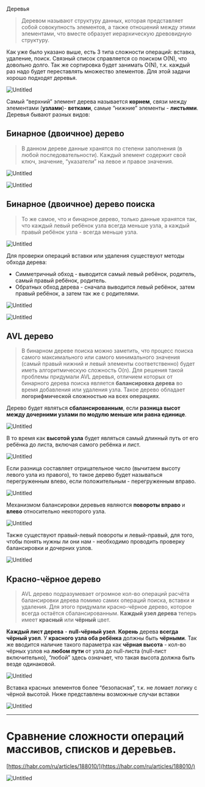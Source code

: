 Деревья

> Деревом называют структуру данных, которая представляет собой совокупность элементов, а также отношений между этими элементами, что вместе образует иерархическую древовидную структуру.
> 

Как уже было указано выше, есть 3 типа сложности операций: вставка, удаление, поиск. Связный список справляется со поиском O(N), что довольно долго. Так же сортировка будет занимать O(N), т.к. каждый раз надо будет переставлять множество элементов. Для этой задачи хорошо подходят деревья.

![Untitled](../image-storage/Untitled%205%201.png)

Самый “верхний” элемент дерева называется **корнем**, связи между элементами (**узлами**)- **ветками**, самые “нижние” элементы - **листьями**. Деревья бывают разных видов:

## Бинарное (двоичное) дерево

> В данном дереве данные хранятся по степени заполнения (в любой последовательности). Каждый элемент содержит свой ключ, значение, “указатели” на левое и правое значения.
> 

![Untitled](../image-storage/Untitled%206%201.png)

![Untitled](../image-storage/Untitled%207%201.png)

## Бинарное (двоичное) дерево поиска

> То же самое, что и бинарное дерево, только данные хранятся так, что каждый левый ребёнок узла всегда меньше узла, а каждый правый ребёнок узла - всегда меньше узла.
> 

![Untitled](../image-storage/Untitled%208%201.png)

Для проверки операций вставки или удаления существуют методы обхода дерева:

- Симметричный обход - выводится самый левый ребёнок, родитель, самый правый ребёнок, родитель.
- Обратных обход дерева - сначала выводится левый ребёнок, затем правый ребёнок, а затем так же с родителями.

![Untitled](../image-storage/Untitled%209%201.png)

![Untitled](../image-storage/Untitled%2010%201.png)

## AVL дерево

> В бинарном дереве поиска можно заметить, что процесс поиска самого максимального или самого минимального значения (самый правый нижний и левый элементы соответственно) будет иметь алгоритмическую сложность O(n). Для решения такой проблемы придумали AVL деревья, отличием которых от бинарного дерева поиска является **балансировка дерева** во время добавления или удаления узла. Такое дерево обладает **логорифмической сложностью на всех операциях**.
> 

Дерево будет являться **сбалансированным**, если **разница высот между дочерними узлами по модулю меньше или равна единице**. 

![Untitled](../image-storage/Untitled%2011.png)

В то время как **высотой узла** будет являться самый длинный путь от его ребёнка до листа, включая самого ребёнка и лист.

![Untitled](../image-storage/Untitled%2012.png)

Если разница составляет отрицательное число (вычитаем высоту левого узла из правого), то такое дерево будет  называться перегруженным влево, если положительным - перегруженным вправо.

![Untitled](../image-storage/Untitled%2013.png)

Механизмом балансировки деревьев являются **повороты вправо** и **влево** относительно некоторого узла.

![Untitled](../image-storage/Untitled%2014.png)

Также существуют правый-левый повороты и левый-правый, для того, чтобы понять нужны ли они нам - необходимо проводить проверку балансировки и дочерних узлов.

![Untitled](../image-storage/Untitled%2015.png)

## Красно-чёрное дерево

> AVL дерево подразумевает огромное кол-во операций расчёта балансировки дерева помимо самих операций поиска, вставки и удаления. Для этого придумали красно-чёрное дерево, которое всегда остаётся сбалансированным. **Каждый узел дерева** теперь имеет **красный** или **чёрный** цвет.
> 

**Каждый лист дерева** - **null-чёрный узел**. **Корень** дерева **всегда чёрный узел**. У **красного узла оба ребёнка** должны быть **чёрными**. Так же вводится наличие такого параметра как **чёрная высота** - кол-во чёрных узлов на **любом пути** от узла до null-листа (null-лист включительно), “любой” здесь означает, что такая высота должна быть везде одинаковой.

![Untitled](../image-storage/Untitled%2016.png)

Вставка красных элементов более “безопасная”, т.к. не ломает логику с чёрной высотой. Ниже представлены возможные случаи вставки

![Untitled](../image-storage/Untitled%2017.png)

---

# Сравнение сложности операций массивов, списков и деревьев.

[https://habr.com/ru/articles/188010/](https://habr.com/ru/articles/188010/)

![Untitled](../image-storage/Untitled%2018.png)
